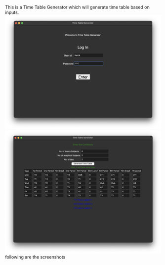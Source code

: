 This is a Time Table Generator which will generate time table based on inputs.
<img src="Screenshot 2023-08-27 at 10.10.41 PM.png">
<img src="Screenshot 2023-08-27 at 10.11.05 PM.png">
following are the screenshots
